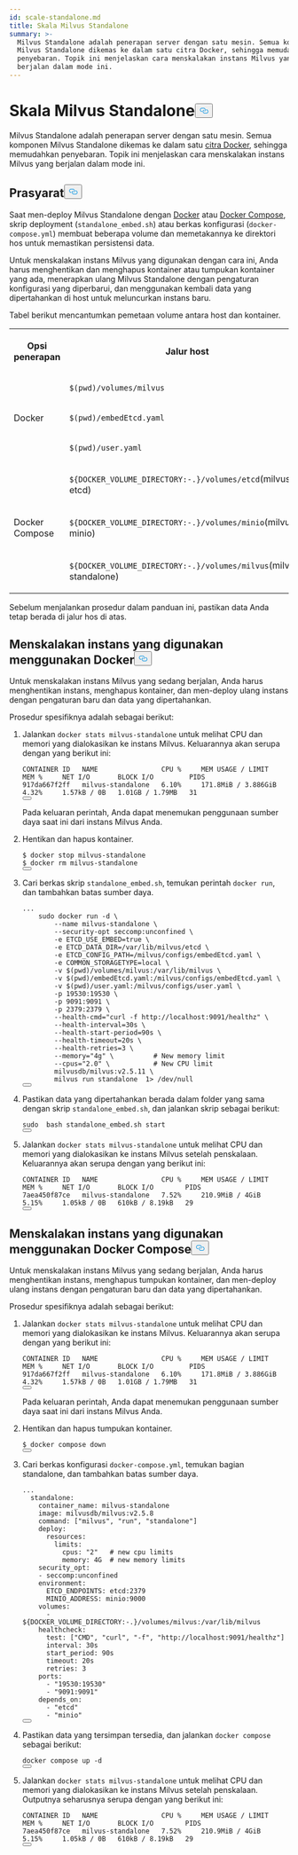 ```yaml
---
id: scale-standalone.md
title: Skala Milvus Standalone
summary: >-
  Milvus Standalone adalah penerapan server dengan satu mesin. Semua komponen
  Milvus Standalone dikemas ke dalam satu citra Docker, sehingga memudahkan
  penyebaran. Topik ini menjelaskan cara menskalakan instans Milvus yang
  berjalan dalam mode ini.
---
```

<h1 id="Scale-Milvus-Standalone" class="common-anchor-header">Skala Milvus Standalone<button data-href="#Scale-Milvus-Standalone" class="anchor-icon" translate="no">
      <svg translate="no"
        aria-hidden="true"
        focusable="false"
        height="20"
        version="1.1"
        viewBox="0 0 16 16"
        width="16"
      >
        <path
          fill="#0092E4"
          fill-rule="evenodd"
          d="M4 9h1v1H4c-1.5 0-3-1.69-3-3.5S2.55 3 4 3h4c1.45 0 3 1.69 3 3.5 0 1.41-.91 2.72-2 3.25V8.59c.58-.45 1-1.27 1-2.09C10 5.22 8.98 4 8 4H4c-.98 0-2 1.22-2 2.5S3 9 4 9zm9-3h-1v1h1c1 0 2 1.22 2 2.5S13.98 12 13 12H9c-.98 0-2-1.22-2-2.5 0-.83.42-1.64 1-2.09V6.25c-1.09.53-2 1.84-2 3.25C6 11.31 7.55 13 9 13h4c1.45 0 3-1.69 3-3.5S14.5 6 13 6z"
        ></path>
      </svg>
    </button></h1><p>Milvus Standalone adalah penerapan server dengan satu mesin. Semua komponen Milvus Standalone dikemas ke dalam satu <a href="/docs/id/install_standalone-docker.md">citra Docker</a>, sehingga memudahkan penyebaran. Topik ini menjelaskan cara menskalakan instans Milvus yang berjalan dalam mode ini.</p>
<h2 id="Prerequsites" class="common-anchor-header">Prasyarat<button data-href="#Prerequsites" class="anchor-icon" translate="no">
      <svg translate="no"
        aria-hidden="true"
        focusable="false"
        height="20"
        version="1.1"
        viewBox="0 0 16 16"
        width="16"
      >
        <path
          fill="#0092E4"
          fill-rule="evenodd"
          d="M4 9h1v1H4c-1.5 0-3-1.69-3-3.5S2.55 3 4 3h4c1.45 0 3 1.69 3 3.5 0 1.41-.91 2.72-2 3.25V8.59c.58-.45 1-1.27 1-2.09C10 5.22 8.98 4 8 4H4c-.98 0-2 1.22-2 2.5S3 9 4 9zm9-3h-1v1h1c1 0 2 1.22 2 2.5S13.98 12 13 12H9c-.98 0-2-1.22-2-2.5 0-.83.42-1.64 1-2.09V6.25c-1.09.53-2 1.84-2 3.25C6 11.31 7.55 13 9 13h4c1.45 0 3-1.69 3-3.5S14.5 6 13 6z"
        ></path>
      </svg>
    </button></h2><p>Saat men-deploy Milvus Standalone dengan <a href="/docs/id/install_standalone-docker.md">Docker</a> atau <a href="/docs/id/install_standalone-docker-compose.md">Docker Compose</a>, skrip deployment (<code translate="no">standalone_embed.sh</code>) atau berkas konfigurasi (<code translate="no">docker-compose.yml</code>) membuat beberapa volume dan memetakannya ke direktori hos untuk memastikan persistensi data.</p>
<p>Untuk menskalakan instans Milvus yang digunakan dengan cara ini, Anda harus menghentikan dan menghapus kontainer atau tumpukan kontainer yang ada, menerapkan ulang Milvus Standalone dengan pengaturan konfigurasi yang diperbarui, dan menggunakan kembali data yang dipertahankan di host untuk meluncurkan instans baru.</p>
<p>Tabel berikut mencantumkan pemetaan volume antara host dan kontainer.</p>
<table>
   <tr>
     <th><p>Opsi penerapan</p></th>
     <th><p>Jalur host</p></th>
     <th><p>Jalur kontainer</p></th>
   </tr>
   <tr>
     <td rowspan="3"><p>Docker</p></td>
     <td><p><code translate="no">$(pwd)/volumes/milvus</code></p></td>
     <td><p><code translate="no">/var/lib/milvus</code></p></td>
   </tr>
   <tr>
     <td><p><code translate="no">$(pwd)/embedEtcd.yaml</code></p></td>
     <td><p><code translate="no">/milvus/configs/embedEtcd.yaml</code></p></td>
   </tr>
   <tr>
     <td><p><code translate="no">$(pwd)/user.yaml</code></p></td>
     <td><p><code translate="no">/milvus/configs/user.yaml</code></p></td>
   </tr>
   <tr>
     <td rowspan="3"><p>Docker Compose</p></td>
     <td><p><code translate="no">${DOCKER_VOLUME_DIRECTORY:-.}/volumes/etcd</code>(milvus-etcd)</p></td>
     <td><p><code translate="no">/etcd</code></p></td>
   </tr>
   <tr>
     <td><p><code translate="no">${DOCKER_VOLUME_DIRECTORY:-.}/volumes/minio</code>(milvus-minio)</p></td>
     <td><p><code translate="no">/minio_data</code></p></td>
   </tr>
   <tr>
     <td><p><code translate="no">${DOCKER_VOLUME_DIRECTORY:-.}/volumes/milvus</code>(milvus-standalone)</p></td>
     <td><p><code translate="no">/var/lib/milvus</code></p></td>
   </tr>
</table>
<p>Sebelum menjalankan prosedur dalam panduan ini, pastikan data Anda tetap berada di jalur hos di atas.</p>
<h2 id="Scale-instances-deployed-using-Docker" class="common-anchor-header">Menskalakan instans yang digunakan menggunakan Docker<button data-href="#Scale-instances-deployed-using-Docker" class="anchor-icon" translate="no">
      <svg translate="no"
        aria-hidden="true"
        focusable="false"
        height="20"
        version="1.1"
        viewBox="0 0 16 16"
        width="16"
      >
        <path
          fill="#0092E4"
          fill-rule="evenodd"
          d="M4 9h1v1H4c-1.5 0-3-1.69-3-3.5S2.55 3 4 3h4c1.45 0 3 1.69 3 3.5 0 1.41-.91 2.72-2 3.25V8.59c.58-.45 1-1.27 1-2.09C10 5.22 8.98 4 8 4H4c-.98 0-2 1.22-2 2.5S3 9 4 9zm9-3h-1v1h1c1 0 2 1.22 2 2.5S13.98 12 13 12H9c-.98 0-2-1.22-2-2.5 0-.83.42-1.64 1-2.09V6.25c-1.09.53-2 1.84-2 3.25C6 11.31 7.55 13 9 13h4c1.45 0 3-1.69 3-3.5S14.5 6 13 6z"
        ></path>
      </svg>
    </button></h2><p>Untuk menskalakan instans Milvus yang sedang berjalan, Anda harus menghentikan instans, menghapus kontainer, dan men-deploy ulang instans dengan pengaturan baru dan data yang dipertahankan.</p>
<p>Prosedur spesifiknya adalah sebagai berikut:</p>
<ol>
<li><p>Jalankan <code translate="no">docker stats milvus-standalone</code> untuk melihat CPU dan memori yang dialokasikan ke instans Milvus. Keluarannya akan serupa dengan yang berikut ini:</p>
<pre><code translate="no" class="language-bash">CONTAINER ID   NAME                CPU %     MEM USAGE / LIMIT     MEM %     NET I/O       BLOCK I/O         PIDS
917da667f2ff   milvus-standalone   6.10%     171.8MiB / 3.886GiB   4.32%     1.57kB / 0B   1.01GB / 1.79MB   31
<button class="copy-code-btn"></button></code></pre>
<p>Pada keluaran perintah, Anda dapat menemukan penggunaan sumber daya saat ini dari instans Milvus Anda.</p></li>
<li><p>Hentikan dan hapus kontainer.</p>
<pre><code translate="no" class="language-bash">$ docker stop milvus-standalone
$ docker <span class="hljs-built_in">rm</span> milvus-standalone
<button class="copy-code-btn"></button></code></pre></li>
<li><p>Cari berkas skrip <code translate="no">standalone_embed.sh</code>, temukan perintah <code translate="no">docker run</code>, dan tambahkan batas sumber daya.</p>
<pre><code translate="no" class="language-yaml"><span class="hljs-string">...</span>
    <span class="hljs-string">sudo</span> <span class="hljs-string">docker</span> <span class="hljs-string">run</span> <span class="hljs-string">-d</span> <span class="hljs-string">\</span>
        <span class="hljs-string">--name</span> <span class="hljs-string">milvus-standalone</span> <span class="hljs-string">\</span>
        <span class="hljs-string">--security-opt</span> <span class="hljs-string">seccomp:unconfined</span> <span class="hljs-string">\</span>
        <span class="hljs-string">-e</span> <span class="hljs-string">ETCD_USE_EMBED=true</span> <span class="hljs-string">\</span>
        <span class="hljs-string">-e</span> <span class="hljs-string">ETCD_DATA_DIR=/var/lib/milvus/etcd</span> <span class="hljs-string">\</span>
        <span class="hljs-string">-e</span> <span class="hljs-string">ETCD_CONFIG_PATH=/milvus/configs/embedEtcd.yaml</span> <span class="hljs-string">\</span>
        <span class="hljs-string">-e</span> <span class="hljs-string">COMMON_STORAGETYPE=local</span> <span class="hljs-string">\</span>
        <span class="hljs-string">-v</span> <span class="hljs-string">$(pwd)/volumes/milvus:/var/lib/milvus</span> <span class="hljs-string">\</span>
        <span class="hljs-string">-v</span> <span class="hljs-string">$(pwd)/embedEtcd.yaml:/milvus/configs/embedEtcd.yaml</span> <span class="hljs-string">\</span>
        <span class="hljs-string">-v</span> <span class="hljs-string">$(pwd)/user.yaml:/milvus/configs/user.yaml</span> <span class="hljs-string">\</span>
        <span class="hljs-string">-p</span> <span class="hljs-number">19530</span><span class="hljs-string">:19530</span> <span class="hljs-string">\</span>
        <span class="hljs-string">-p</span> <span class="hljs-number">9091</span><span class="hljs-string">:9091</span> <span class="hljs-string">\</span>
        <span class="hljs-string">-p</span> <span class="hljs-number">2379</span><span class="hljs-string">:2379</span> <span class="hljs-string">\</span>
        <span class="hljs-string">--health-cmd=&quot;curl</span> <span class="hljs-string">-f</span> <span class="hljs-string">http://localhost:9091/healthz&quot;</span> <span class="hljs-string">\</span>
        <span class="hljs-string">--health-interval=30s</span> <span class="hljs-string">\</span>
        <span class="hljs-string">--health-start-period=90s</span> <span class="hljs-string">\</span>
        <span class="hljs-string">--health-timeout=20s</span> <span class="hljs-string">\</span>
        <span class="hljs-string">--health-retries=3</span> <span class="hljs-string">\</span>
<span class="highlighted-comment-line">        <span class="hljs-string">--memory=&quot;4g&quot;</span> <span class="hljs-string">\</span>          <span class="hljs-comment"># New memory limit</span></span>
<span class="highlighted-comment-line">        <span class="hljs-string">--cpus=&quot;2.0&quot;</span> <span class="hljs-string">\</span>           <span class="hljs-comment"># New CPU limit</span></span>
        <span class="hljs-string">milvusdb/milvus:v2.5.11</span> <span class="hljs-string">\</span>
        <span class="hljs-string">milvus</span> <span class="hljs-string">run</span> <span class="hljs-string">standalone</span>  <span class="hljs-number">1</span><span class="hljs-string">&gt;</span> <span class="hljs-string">/dev/null</span>
<button class="copy-code-btn"></button></code></pre></li>
<li><p>Pastikan data yang dipertahankan berada dalam folder yang sama dengan skrip <code translate="no">standalone_embed.sh</code>, dan jalankan skrip sebagai berikut:</p>
<pre><code translate="no" class="language-bash"><span class="hljs-built_in">sudo</span>  bash standalone_embed.sh start
<button class="copy-code-btn"></button></code></pre></li>
<li><p>Jalankan <code translate="no">docker stats milvus-standalone</code> untuk melihat CPU dan memori yang dialokasikan ke instans Milvus setelah penskalaan. Keluarannya akan serupa dengan yang berikut ini:</p>
<pre><code translate="no" class="language-bash">CONTAINER ID   NAME                CPU %     MEM USAGE / LIMIT   MEM %     NET I/O       BLOCK I/O        PIDS
7aea450f87ce   milvus-standalone   7.52%     210.9MiB / 4GiB     5.15%     1.05kB / 0B   610kB / 8.19kB   29
<button class="copy-code-btn"></button></code></pre></li>
</ol>
<h2 id="Scale-instances-deployed-using-Docker-Compose" class="common-anchor-header">Menskalakan instans yang digunakan menggunakan Docker Compose<button data-href="#Scale-instances-deployed-using-Docker-Compose" class="anchor-icon" translate="no">
      <svg translate="no"
        aria-hidden="true"
        focusable="false"
        height="20"
        version="1.1"
        viewBox="0 0 16 16"
        width="16"
      >
        <path
          fill="#0092E4"
          fill-rule="evenodd"
          d="M4 9h1v1H4c-1.5 0-3-1.69-3-3.5S2.55 3 4 3h4c1.45 0 3 1.69 3 3.5 0 1.41-.91 2.72-2 3.25V8.59c.58-.45 1-1.27 1-2.09C10 5.22 8.98 4 8 4H4c-.98 0-2 1.22-2 2.5S3 9 4 9zm9-3h-1v1h1c1 0 2 1.22 2 2.5S13.98 12 13 12H9c-.98 0-2-1.22-2-2.5 0-.83.42-1.64 1-2.09V6.25c-1.09.53-2 1.84-2 3.25C6 11.31 7.55 13 9 13h4c1.45 0 3-1.69 3-3.5S14.5 6 13 6z"
        ></path>
      </svg>
    </button></h2><p>Untuk menskalakan instans Milvus yang sedang berjalan, Anda harus menghentikan instans, menghapus tumpukan kontainer, dan men-deploy ulang instans dengan pengaturan baru dan data yang dipertahankan.</p>
<p>Prosedur spesifiknya adalah sebagai berikut:</p>
<ol>
<li><p>Jalankan <code translate="no">docker stats milvus-standalone</code> untuk melihat CPU dan memori yang dialokasikan ke instans Milvus. Keluarannya akan serupa dengan yang berikut ini:</p>
<pre><code translate="no" class="language-bash">CONTAINER ID   NAME                CPU %     MEM USAGE / LIMIT     MEM %     NET I/O       BLOCK I/O         PIDS
917da667f2ff   milvus-standalone   6.10%     171.8MiB / 3.886GiB   4.32%     1.57kB / 0B   1.01GB / 1.79MB   31
<button class="copy-code-btn"></button></code></pre>
<p>Pada keluaran perintah, Anda dapat menemukan penggunaan sumber daya saat ini dari instans Milvus Anda.</p></li>
<li><p>Hentikan dan hapus tumpukan kontainer.</p>
<pre><code translate="no" class="language-bash">$ docker compose down
<button class="copy-code-btn"></button></code></pre></li>
<li><p>Cari berkas konfigurasi <code translate="no">docker-compose.yml</code>, temukan bagian standalone, dan tambahkan batas sumber daya.</p>
<pre><code translate="no" class="language-yaml"><span class="hljs-string">...</span>
  <span class="hljs-attr">standalone:</span>
    <span class="hljs-attr">container_name:</span> <span class="hljs-string">milvus-standalone</span>
    <span class="hljs-attr">image:</span> <span class="hljs-string">milvusdb/milvus:v2.5.8</span>
    <span class="hljs-attr">command:</span> [<span class="hljs-string">&quot;milvus&quot;</span>, <span class="hljs-string">&quot;run&quot;</span>, <span class="hljs-string">&quot;standalone&quot;</span>]
<span class="highlighted-comment-line">    <span class="hljs-attr">deploy:</span></span>
<span class="highlighted-comment-line">      <span class="hljs-attr">resources:</span></span>
<span class="highlighted-comment-line">        <span class="hljs-attr">limits:</span></span>
<span class="highlighted-comment-line">          <span class="hljs-attr">cpus:</span> <span class="hljs-string">&quot;2&quot;</span>   <span class="hljs-comment"># new cpu limits</span></span>
<span class="highlighted-comment-line">          <span class="hljs-attr">memory:</span> <span class="hljs-string">4G</span>  <span class="hljs-comment"># new memory limits</span></span>
    <span class="hljs-attr">security_opt:</span>
    <span class="hljs-bullet">-</span> <span class="hljs-string">seccomp:unconfined</span>
    <span class="hljs-attr">environment:</span>
      <span class="hljs-attr">ETCD_ENDPOINTS:</span> <span class="hljs-string">etcd:2379</span>
      <span class="hljs-attr">MINIO_ADDRESS:</span> <span class="hljs-string">minio:9000</span>
    <span class="hljs-attr">volumes:</span>
      <span class="hljs-bullet">-</span> <span class="hljs-string">${DOCKER_VOLUME_DIRECTORY:-.}/volumes/milvus:/var/lib/milvus</span>
    <span class="hljs-attr">healthcheck:</span>
      <span class="hljs-attr">test:</span> [<span class="hljs-string">&quot;CMD&quot;</span>, <span class="hljs-string">&quot;curl&quot;</span>, <span class="hljs-string">&quot;-f&quot;</span>, <span class="hljs-string">&quot;http://localhost:9091/healthz&quot;</span>]
      <span class="hljs-attr">interval:</span> <span class="hljs-string">30s</span>
      <span class="hljs-attr">start_period:</span> <span class="hljs-string">90s</span>
      <span class="hljs-attr">timeout:</span> <span class="hljs-string">20s</span>
      <span class="hljs-attr">retries:</span> <span class="hljs-number">3</span>
    <span class="hljs-attr">ports:</span>
      <span class="hljs-bullet">-</span> <span class="hljs-string">&quot;19530:19530&quot;</span>
      <span class="hljs-bullet">-</span> <span class="hljs-string">&quot;9091:9091&quot;</span>
    <span class="hljs-attr">depends_on:</span>
      <span class="hljs-bullet">-</span> <span class="hljs-string">&quot;etcd&quot;</span>
      <span class="hljs-bullet">-</span> <span class="hljs-string">&quot;minio&quot;</span>
<button class="copy-code-btn"></button></code></pre></li>
<li><p>Pastikan data yang tersimpan tersedia, dan jalankan <code translate="no">docker compose</code> sebagai berikut:</p>
<pre><code translate="no" class="language-bash">docker compose up -d
<button class="copy-code-btn"></button></code></pre></li>
<li><p>Jalankan <code translate="no">docker stats milvus-standalone</code> untuk melihat CPU dan memori yang dialokasikan ke instans Milvus setelah penskalaan. Outputnya seharusnya serupa dengan yang berikut ini:</p>
<pre><code translate="no" class="language-bash">CONTAINER ID   NAME                CPU %     MEM USAGE / LIMIT   MEM %     NET I/O       BLOCK I/O        PIDS
7aea450f87ce   milvus-standalone   7.52%     210.9MiB / 4GiB     5.15%     1.05kB / 0B   610kB / 8.19kB   29
<button class="copy-code-btn"></button></code></pre></li>
</ol>
